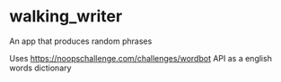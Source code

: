 # walking_writer
An app that produces random phrases

Uses https://noopschallenge.com/challenges/wordbot API as a english words dictionary
